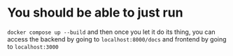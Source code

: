# You should be able to just run

```docker compose up --build```
and then once you let it do its thing, you can access the backend by going to
```localhost:8000/docs```
and frontend by going to
```localhost:3000```
